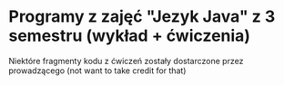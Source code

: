 # Programy z zajęć "Jezyk Java" z 3 semestru (wykład + ćwiczenia) 
Niektóre fragmenty kodu z ćwiczeń zostały dostarczone przez prowadzącego (not want to take credit for that)
